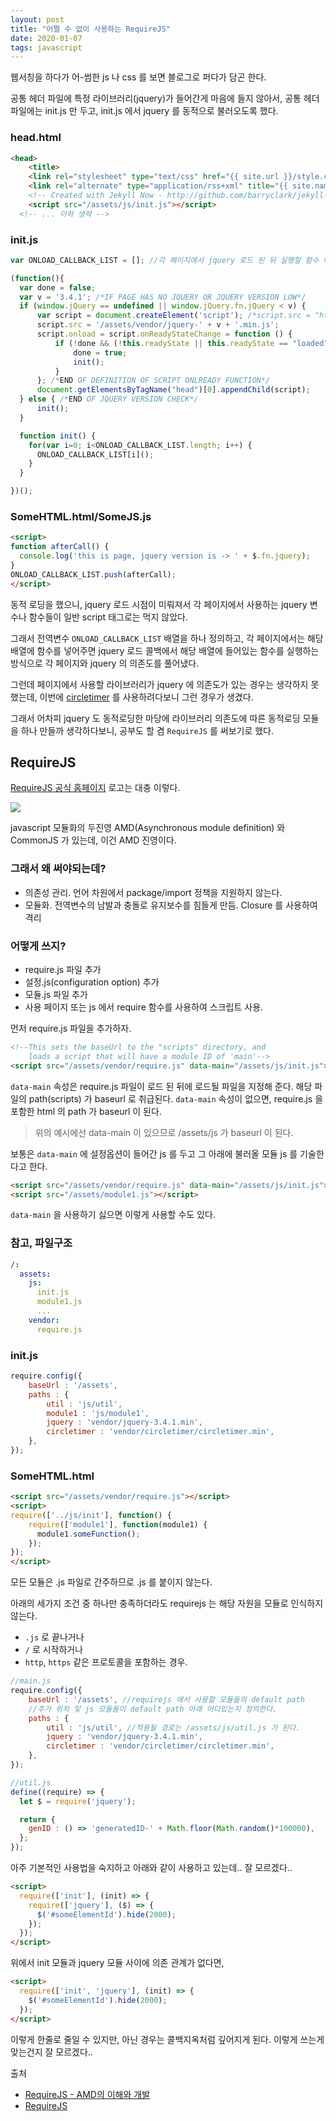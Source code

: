 ```yaml
---
layout: post
title: "어쩔 수 없이 사용하는 RequireJS"
date: 2020-01-07
tags: javascript
---
```


<script>
require(['init'], (init) => {
  require(['jquery', 'util'], ($, util) => {
    console.log('jquery version -> ' + $.fn.jquery);
    console.log('gen id from util module -> ' + util.genID());
  });
});
</script>

웹서칭을 하다가 어-썸한 js 나 css 를 보면 블로그로 퍼다가 담곤 한다.

공통 헤더 파일에 특정 라이브러리(jquery)가 들어간게 마음에 들지 않아서, 공통 헤더파일에는 init.js 만 두고, init.js 에서 jquery 를 동적으로 불러오도록 했다.

### head.html
``` html
<head>
	<title>
	<link rel="stylesheet" type="text/css" href="{{ site.url }}/style.css" />
	<link rel="alternate" type="application/rss+xml" title="{{ site.name }} - {{ site.description }}" href="{{ site.url }}/feed.xml" />
	<!-- Created with Jekyll Now - http://github.com/barryclark/jekyll-now -->
	<script src="/assets/js/init.js"></script>
  <!-- ... 이하 생략 -->
```
### init.js
``` javascript
var ONLOAD_CALLBACK_LIST = []; //각 페이지에서 jquery 로드 된 뒤 실행할 함수 배열

(function(){
  var done = false;
  var v = '3.4.1'; /*IF PAGE HAS NO JQUERY OR JQUERY VERSION LOW*/
  if (window.jQuery == undefined || window.jQuery.fn.jQuery < v) {
      var script = document.createElement('script'); /*script.src = "http://ajax.googleapis.com/ajax/libs/jquery/" + v + "/jquery.min.js";*/
      script.src = '/assets/vendor/jquery-' + v + '.min.js';
      script.onload = script.onReadyStateChange = function () {
          if (!done && (!this.readyState || this.readyState == "loaded" || this.readyState == "complete")) {
              done = true;
              init();
          }
      }; /*END OF DEFINITION OF SCRIPT ONLREADY FUNCTION*/
      document.getElementsByTagName("head")[0].appendChild(script);
  } else { /*END OF JQUERY VERSION CHECK*/
      init();
  }

  function init() {
    for(var i=0; i<ONLOAD_CALLBACK_LIST.length; i++) {
      ONLOAD_CALLBACK_LIST[i]();
    }
  }

})();
```

### SomeHTML.html/SomeJS.js
``` html
<script>
function afterCall() {
  console.log('this is page, jquery version is -> ' + $.fn.jquery);
}
ONLOAD_CALLBACK_LIST.push(afterCall);
</script>
```

동적 로딩을 했으니, jquery 로드 시점이 미뤄져서 각 페이지에서 사용하는 jquery 변수나 함수들이 일반 script 태그로는 먹지 않았다.

그래서 전역변수 `ONLOAD_CALLBACK_LIST` 배열을 하나 정의하고, 각 페이지에서는 해당 배열에 함수를 넣어주면 jquery 로드 콜백에서 해당 배열에 들어있는 함수를 실행하는 방식으로 각 페이지와 jquery 의 의존도를 풀어냈다.

그런데 페이지에서 사용할 라이브러리가 jquery 에 의존도가 있는 경우는 생각하지 못했는데, 이번에 [circletimer](https://github.com/abejfehr/circletimer) 를 사용하려다보니 그런 경우가 생겼다.

그래서 어차피 jquery 도 동적로딩한 마당에 라이브러리 의존도에 따른 동적로딩 모듈을 하나 만들까 생각하다보니, 공부도 할 겸 `RequireJS` 를 써보기로 했다.

## RequireJS

[RequireJS 공식 홈페이지](https://requirejs.org/) 로고는 대충 이렇다.

<img src='#' post-src='2020-01-07-javascript-requirejs.png'>

javascript 모듈화의 두진영 AMD(Asynchronous module definition) 와 CommonJS 가 있는데, 이건 AMD 진영이다.

### 그래서 왜 써야되는데?
- 의존성 관리. 언어 차원에서 package/import 정책을 지원하지 않는다.
- 모듈화. 전역변수의 남발과 충돌로 유지보수를 힘들게 만듬. Closure 를 사용하여 격리

### 어떻게 쓰지?
- require.js 파일 추가
- 설정.js(configuration option) 추가
- 모듈.js 파일 추가
- 사용 페이지 또는 js 에서 require 함수를 사용하여 스크립트 사용.

먼저 require.js 파일을 추가하자.

``` html
<!--This sets the baseUrl to the "scripts" directory, and
    loads a script that will have a module ID of 'main'-->
<script src="/assets/vendor/require.js" data-main="/assets/js/init.js"></script>
```

`data-main` 속성은 require.js 파일이 로드 된 뒤에 로드될 파일을 지정해 준다. 해당 파일의 path(scripts) 가 baseurl 로 취급된다. `data-main` 속성이 없으면, require.js 을 포함한 html 의 path 가 baseurl 이 된다.
> 위의 예시에선 data-main 이 있으므로 /assets/js 가 baseurl 이 된다.

보통은 `data-main` 에 설정옵션이 들어간 js 를 두고 그 아래에 불러올 모듈 js 를 기술한다고 한다.
``` html
<script src="/assets/vendor/require.js" data-main="/assets/js/init.js"></script>
<script src="/assets/module1.js"></script>
```

`data-main` 을 사용하기 싫으면 이렇게 사용할 수도 있다.

### 참고, 파일구조
``` yaml
/:
  assets:
    js:
      init.js
      module1.js
      ...
    vendor:
      require.js
```

### init.js
``` javascript
require.config({
    baseUrl : '/assets',
    paths : {
        util : 'js/util',
        module1 : 'js/module1',
        jquery : 'vendor/jquery-3.4.1.min',
        circletimer : 'vendor/circletimer/circletimer.min',
    },
});

```

### SomeHTML.html
``` html
<script src="/assets/vendor/require.js"></script>
<script>
require(['../js/init'], function() {
    require(['module1'], function(module1) {
      module1.someFunction();
    });
});
</script>
```
모든 모듈은 .js 파일로 간주하므로 .js 를 붙이지 않는다.

아래의 세가지 조건 중 하나만 충족하더라도 requirejs 는 해당 자원을 모듈로 인식하지 않는다.

- `.js` 로 끝나거나
- `/` 로 시작하거나
- `http`, `https` 같은 프로토콜을 포함하는 경우.

``` javascript
//main.js
require.config({
    baseUrl : '/assets', //requirejs 에서 사용할 모듈들의 default path
    //추가 위치 및 js 모듈들이 default path 아래 어디있는지 정의한다.
    paths : {
        util : 'js/util', //적용될 경로는 /assets/js/util.js 가 된다.
        jquery : 'vendor/jquery-3.4.1.min',
        circletimer : 'vendor/circletimer/circletimer.min',
    },
});
```

``` javascript
//util.js
define((require) => {
  let $ = require('jquery');

  return {
    genID : () => 'generatedID-' + Math.floor(Math.random()*100000),
  };
});
```

아주 기본적인 사용법을 숙지하고 아래와 같이 사용하고 있는데.. 잘 모르겠다..

``` html
<script>
  require(['init'], (init) => {
    require(['jquery'], ($) => {
      $('#someElementId').hide(2000);
    });
  });
</script>
```

위에서 init 모듈과 jquery 모듈 사이에 의존 관계가 없다면,

``` html
<script>
  require(['init', 'jquery'], (init) => {
    $('#someElementId').hide(2000);
  });
</script>
```

이렇게 한줄로 줄일 수 있지만, 아닌 경우는 콜백지옥처럼 깊어지게 된다. 이렇게 쓰는게 맞는건지 잘 모르겠다..


출처
- [RequireJS - AMD의 이해와 개발](https://d2.naver.com/helloworld/591319)
- [RequireJS](https://requirejs.org)

